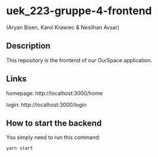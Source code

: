 # uek_223-gruppe-4-frontend
(Aryan Bisen, Karol Krawiec & Neslihan Avsar)

## Description

This repository is the frontend of our OurSpace application.

## Links

homepage: http://localhost:3000/home

login: http://localhost:3000/login  

## How to start the backend

You simply need to run this command:
```
yarn start
```
